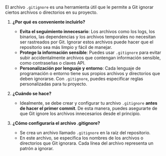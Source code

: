 El archivo `.gitignore` es una herramienta útil que le permite a Git ignorar ciertos archivos o directorios en su proyecto. 

1. **¿Por qué es conveniente incluirlo?**
   - **Evita el seguimiento innecesario**: Los archivos como los logs, los binarios, las dependencias y los archivos temporales no necesitan ser rastreados por Git. Ignorar estos archivos puede hacer que el repositorio sea más limpio y fácil de manejar.
   - **Protege la información sensible**: Puedes usar `.gitignore` para evitar subir accidentalmente archivos que contengan información sensible, como contraseñas o claves API.
   - **Personalización por lenguaje y entorno**: Cada lenguaje de programación o entorno tiene sus propios archivos y directorios que deben ignorarse. Con `.gitignore`, puedes especificar reglas personalizadas para tu proyecto.

2. **¿Cuándo se hace?**
   - Idealmente, se debe crear y configurar tu archivo `.gitignore` **antes de hacer el primer commit**. De esta manera, puedes asegurarte de que Git ignore los archivos innecesarios desde el principio.

3. **¿Cómo configuraría el archivo .gitignore?**
   - Se crea un archivo llamado `.gitignore` en la raíz del repositorio.
   - En este archivo, se especifica los nombres de los archivos o directorios que Git ignorara. Cada línea del archivo representa un patrón a ignorar.
   